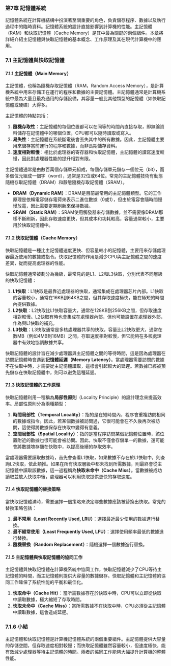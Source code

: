 ### 第7章 記憶體系統

記憶體系統在計算機結構中扮演著至關重要的角色，負責儲存程序、數據以及執行過程中的臨時資料。記憶體系統的設計直接影響到計算機的性能。主記憶體（RAM）和快取記憶體（Cache Memory）是其中最為關鍵的兩個組件。本章將詳細介紹主記憶體與快取記憶體的基本概念、工作原理及其在現代計算機中的應用。

### 7.1 主記憶體與快取記憶體

#### 7.1.1 主記憶體（Main Memory）

主記憶體，也稱為隨機存取記憶體（RAM，Random Access Memory），是計算機系統中用來存儲正在運行的程序和數據的主要記憶體。主記憶體通常是計算機系統中最為大量且最為通用的存儲設備，其容量一般比其他類型的記憶體（如快取記憶體或硬碟）大得多。

主記憶體的特點包括：

1. **隨機存取性**：主記憶體的每個位置都可以在同等的時間內直接存取，即無論資料儲存在記憶體中的哪個位置，CPU都可以隨時讀取或寫入。
2. **易失性**：主記憶體在系統斷電後會丟失其中的所有數據。因此，主記憶體主要用來儲存當前運行的程序和數據，而非長期儲存資料。
3. **速度相對較慢**：相比於處理器的寄存器和快取記憶體，主記憶體的讀寫速度較慢，因此對處理器性能的提升相對有限。

主記憶體通常是由數百萬個存儲單元組成，每個存儲單元儲存一個位元（bit），而多個位元組成一個字（word），通常是32位或64位。常見的主記憶體技術有動態隨機存取記憶體（DRAM）和靜態隨機存取記憶體（SRAM）。

- **DRAM（Dynamic RAM）**：DRAM是目前最常用的主記憶體類型。它的工作原理是依賴電容儲存電荷來表示二進位數據（0或1），但由於電容會隨時間慢慢放電，因此需要定期刷新來保持數據。
- **SRAM（Static RAM）**：SRAM使用觸發器來存儲數據，並不需要像DRAM那樣不斷刷新，因此存取速度更快，但其成本和功耗較高，容量通常較小，主要用於快取記憶體中。

#### 7.1.2 快取記憶體（Cache Memory）

快取記憶體是一種比主記憶體速度更快、但容量較小的記憶體，主要用來存儲處理器最近使用的數據或指令。快取記憶體的作用是減少CPU與主記憶體之間的速度差異，從而提高處理器的性能。

快取記憶體通常被劃分為幾級，最常見的是L1、L2和L3快取，分別代表不同層級的快取記憶體：

1. **L1快取**：L1快取是最靠近處理器的快取，通常集成在處理器芯片內部。L1快取的容量較小，通常在16KB到64KB之間，但其存取速度極快，能在極短的時間內提供數據。
2. **L2快取**：L2快取比L1快取容量大，通常在128KB到256KB之間，但存取速度相對較慢。L2快取有時也會集成在處理器內部，但也可能設置在處理器外部，作為與L1快取的補充。
3. **L3快取**：L3快取通常是多核處理器共享的快取，容量比L2快取更大，通常在數MB（例如4MB到16MB）之間，存取速度相對較慢，但它能夠在多核處理器中有效地協調數據共享。

快取記憶體的設計旨在減少處理器與主記憶體之間的等待時間，這是因為處理器在訪問記憶體時會遇到**記憶體延遲（Memory Latency）**。當處理器需要訪問的數據不在快取中時，才需要從主記憶體讀取，這樣會引起較大的延遲。若數據已經被預先儲存在快取記憶體中，則可以避免這種延遲。

#### 7.1.3 快取記憶體的工作原理

快取記憶體利用一種稱為**局部性原則**（Locality Principle）的設計理念來提高效率。局部性原則分為兩種類型：

1. **時間局部性（Temporal Locality）**：指的是在短時間內，程序會重複訪問相同的數據或指令。因此，若某個數據被訪問過，它很可能會在不久後再次被訪問，這使得將數據保存在快取中變得有意義。
2. **空間局部性（Spatial Locality）**：指的是當程序訪問某個記憶體位置時，該位置附近的數據也很可能會被訪問。因此，快取不僅會存儲單一的數據，還可能會將數據塊存儲在快取中，以提高後續的存取效率。

當處理器需要讀取數據時，首先會查看L1快取，如果數據不存在於L1快取中，則查詢L2快取，依此類推。如果在所有快取層級中都未找到所需數據，則最終會從主記憶體中讀取該數據，這一過程稱為**快取未命中（Cache Miss）**。當數據被成功讀取並放入快取中後，處理器可以利用快取提供更快的存取速度。

#### 7.1.4 快取記憶體的替換策略

當快取記憶體滿時，需要選擇一個策略來決定哪些數據應該被替換出快取。常見的替換策略包括：

1. **最不常用（Least Recently Used, LRU）**：選擇最近最少使用的數據進行替換。
2. **最不經常使用（Least Frequently Used, LFU）**：選擇使用頻率最低的數據進行替換。
3. **隨機替換（Random Replacement）**：隨機選擇一個數據進行替換。

#### 7.1.5 主記憶體與快取記憶體的協同工作

主記憶體與快取記憶體在計算機系統中協同工作，快取記憶體減少了CPU等待主記憶體的時間，而主記憶體則提供大容量的數據儲存。快取記憶體和主記憶體的協同工作確保了系統性能的平衡和最佳化。

1. **快取命中（Cache Hit）**：當所需數據存在於快取中時，CPU可以立即從快取中讀取數據，極大縮短了存取時間。
2. **快取未命中（Cache Miss）**：當所需數據不在快取中時，CPU必須從主記憶體中讀取數據，這會造成延遲。

### 7.1.6 小結

主記憶體和快取記憶體是計算機記憶體系統的兩個重要組件。主記憶體提供大容量的存儲空間，但存取速度相對較慢；而快取記憶體雖然容量較小，但速度極快，能有效減少處理器等待主記憶體的時間。兩者的協同工作能夠大幅提升計算機的整體性能。